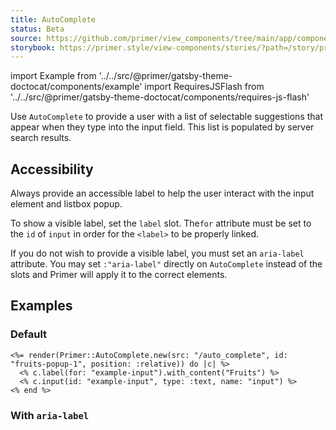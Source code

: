 ```yaml
---
title: AutoComplete
status: Beta
source: https://github.com/primer/view_components/tree/main/app/components/primer/auto_complete.rb
storybook: https://primer.style/view-components/stories/?path=/story/primer-auto-complete-component
---
```


import Example from '../../src/@primer/gatsby-theme-doctocat/components/example'
import RequiresJSFlash from '../../src/@primer/gatsby-theme-doctocat/components/requires-js-flash'

<RequiresJSFlash />

<!-- Warning: AUTO-GENERATED file, do not edit. Add code comments to your Ruby instead <3 -->

Use `AutoComplete` to provide a user with a list of selectable suggestions that appear when they type into the
input field. This list is populated by server search results.

## Accessibility

Always provide an accessible label to help the user interact with the input element and listbox popup.

To show a visible label, set the `label` slot. The`for` attribute must be set to the `id` of
`input` in order for the `<label>` to be properly linked.

If you do not wish to provide a visible label, you must set an `aria-label` attribute. You may set
`:"aria-label"` directly on `AutoComplete` instead of the slots and Primer will apply it to the correct elements.

## Examples

### Default

<Example src="<label for='example-input' data-view-component='true'>Fruits</label><auto-complete src='/auto_complete' for='fruits-popup-1' data-view-component='true' class='position-relative'>  <input id='example-input' name='input' aria-label='false' type='text' data-view-component='true' class='form-control'></input>    <ul id='fruits-popup-1' data-view-component='true' class='autocomplete-results'></ul></auto-complete>" />

```erb
<%= render(Primer::AutoComplete.new(src: "/auto_complete", id: "fruits-popup-1", position: :relative)) do |c| %>
  <% c.label(for: "example-input").with_content("Fruits") %>
  <% c.input(id: "example-input", type: :text, name: "input") %>
<% end %>
```

### With `aria-label`

